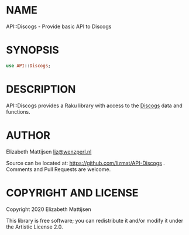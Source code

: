 NAME
====

API::Discogs - Provide basic API to Discogs

SYNOPSIS
========

```raku
use API::Discogs;
```

DESCRIPTION
===========

API::Discogs provides a Raku library with access to the [Discogs](https://discogs.com) data and functions.

AUTHOR
======

Elizabeth Mattijsen <liz@wenzperl.nl>

Source can be located at: https://github.com/lizmat/API-Discogs . Comments and Pull Requests are welcome.

COPYRIGHT AND LICENSE
=====================

Copyright 2020 Elizabeth Mattijsen

This library is free software; you can redistribute it and/or modify it under the Artistic License 2.0.

